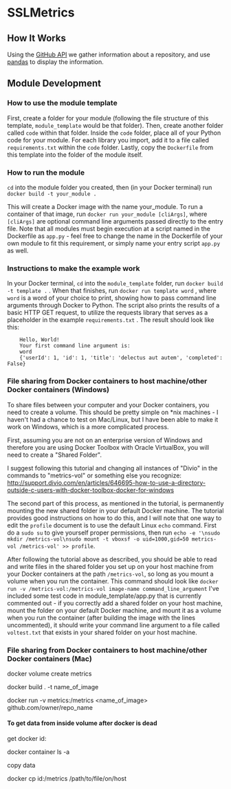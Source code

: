 # SSLMetrics

## How It Works
Using the [GitHub API](https://developer.github.com/v3/) we gather information about a repository, and use [pandas](https://pandas.pydata.org/) to display the information.

## Module Development
### How to use the module template
First, create a folder for your module (following the file structure of this template, `module_template` would be that folder). Then, create another folder called `code` within that folder. Inside the `code` folder, place all of your Python code for your module. For each library you import, add it to a file called `requirements.txt` within the `code` folder. Lastly, copy the `Dockerfile` from this template into the folder of the module itself.

### How to run the module
`cd` into the module folder you created, then (in your Docker terminal) run `docker build -t your_module .`

This will create a Docker image with the name your_module. To run a container of that image, run `docker run your_module [cliArgs]`, where `[cliArgs]` are optional command line arguments passed directly to the entry file. Note that all modules must begin execution at a script named in the Dockerfile as `app.py` - feel free to change the name in the Dockerfile of your own module to fit this requirement, or simply name your entry script `app.py` as well.

### Instructions to make the example work
In your Docker terminal, `cd` into the `module_template` folder, run `docker build -t template .` . When that finishes, run `docker run template word` , where `word` is a word of your choice to print, showing how to pass command line arguments through Docker to Python. The script also prints the results of a basic HTTP GET request, to utilize the requests library that serves as a placeholder in the example `requirements.txt` . The result should look like this:

        Hello, World!
        Your first command line argument is:
        word
        {'userId': 1, 'id': 1, 'title': 'delectus aut autem', 'completed': False}
        
        
### File sharing from Docker containers to host machine/other Docker containers (Windows)
To share files between your computer and your Docker containers, you need to create a volume. This should be pretty simple on *nix machines - I haven't had a chance to test on Mac/Linux, but I have been able to make it work on Windows, which is a more complicated process.

First, assuming you are not on an enterprise version of Windows and therefore you are using Docker Toolbox with Oracle VirtualBox, you will need to create a "Shared Folder".

I suggest following this tutorial and changing all instances of "Divio" in the commands to "metrics-vol" or something else you recognize: http://support.divio.com/en/articles/646695-how-to-use-a-directory-outside-c-users-with-docker-toolbox-docker-for-windows

The second part of this process, as mentioned in the tutorial, is permanently mounting the new shared folder in your default Docker machine. The tutorial provides good instructions on how to do this, and I will note that one way to edit the `profile` document is to use the default Linux `echo` command. First do a `sudo su` to give yourself proper permissions, then run `echo -e '\nsudo mkdir /metrics-vol\nsudo mount -t vboxsf -o uid=1000,gid=50 metrics-vol /metrics-vol' >> profile`.

After following the tutorial above as described, you should be able to read and write files in the shared folder you set up on your host machine from your Docker containers at the path `/metrics-vol`, so long as you mount a volume when you run the container. This command should look like `docker run -v /metrics-vol:/metrics-vol image-name command_line_argument`
I've included some test code in module_template/app.py that is currently commented out - if you correctly add a shared folder on your host machine, mount the folder on your default Docker machine, and mount it as a volume when you run the container (after building the image with the lines uncommented), it should write your command line argument
to a file called `voltest.txt` that exists in your shared folder on your host machine.

### File sharing from Docker containers to host machine/other Docker containers (Mac)

docker volume create metrics

docker build . -t name_of_image

docker run -v metrics:/metrics <name_of_image> github.com/owner/repo_name

#### To get data from inside volume after docker is dead

get docker id:

docker container ls -a

copy data

docker cp id:/metrics /path/to/file/on/host
